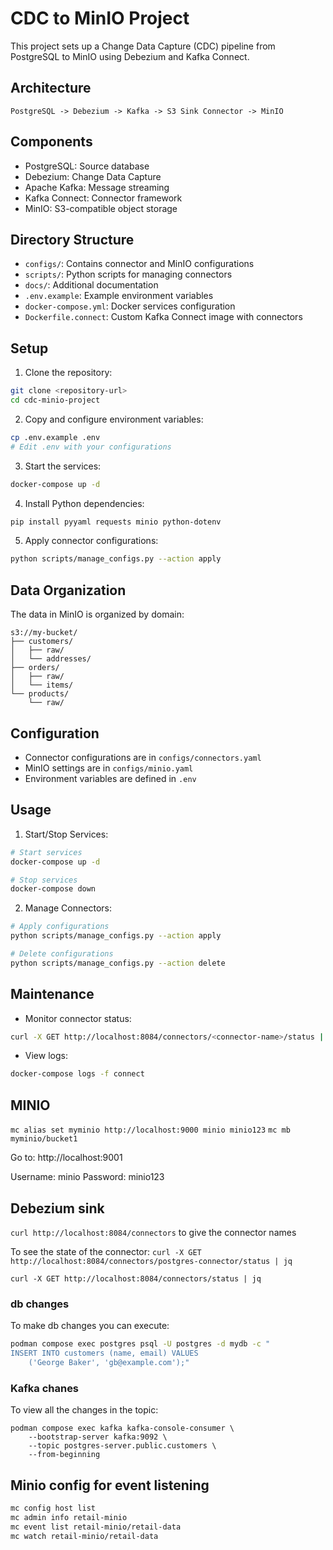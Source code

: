 # CDC to MinIO Project

This project sets up a Change Data Capture (CDC) pipeline from PostgreSQL to MinIO using Debezium and Kafka Connect.

## Architecture

```
PostgreSQL -> Debezium -> Kafka -> S3 Sink Connector -> MinIO
```

## Components

- PostgreSQL: Source database
- Debezium: Change Data Capture
- Apache Kafka: Message streaming
- Kafka Connect: Connector framework
- MinIO: S3-compatible object storage

## Directory Structure

- `configs/`: Contains connector and MinIO configurations
- `scripts/`: Python scripts for managing connectors
- `docs/`: Additional documentation
- `.env.example`: Example environment variables
- `docker-compose.yml`: Docker services configuration
- `Dockerfile.connect`: Custom Kafka Connect image with connectors

## Setup

1. Clone the repository:

```bash
git clone <repository-url>
cd cdc-minio-project
```

2. Copy and configure environment variables:

```bash
cp .env.example .env
# Edit .env with your configurations
```

3. Start the services:

```bash
docker-compose up -d
```

4. Install Python dependencies:

```bash
pip install pyyaml requests minio python-dotenv
```

5. Apply connector configurations:

```bash
python scripts/manage_configs.py --action apply
```

## Data Organization

The data in MinIO is organized by domain:

```
s3://my-bucket/
├── customers/
│   ├── raw/
│   └── addresses/
├── orders/
│   ├── raw/
│   └── items/
└── products/
    └── raw/
```

## Configuration

- Connector configurations are in `configs/connectors.yaml`
- MinIO settings are in `configs/minio.yaml`
- Environment variables are defined in `.env`

## Usage

1. Start/Stop Services:

```bash
# Start services
docker-compose up -d

# Stop services
docker-compose down
```

2. Manage Connectors:

```bash
# Apply configurations
python scripts/manage_configs.py --action apply

# Delete configurations
python scripts/manage_configs.py --action delete
```

## Maintenance

- Monitor connector status:

```bash
curl -X GET http://localhost:8084/connectors/<connector-name>/status | jq
```

- View logs:

```bash
docker-compose logs -f connect
```

## MINIO

`mc alias set myminio http://localhost:9000 minio minio123`
`mc mb myminio/bucket1`

Go to: http://localhost:9001

Username: minio
Password: minio123

## Debezium sink

`curl http://localhost:8084/connectors` to give the connector names

To see the state of the connector:
`curl -X GET http://localhost:8084/connectors/postgres-connector/status | jq`

`curl -X GET http://localhost:8084/connectors/status | jq`

### db changes

To make db changes you can execute:

```bash
podman compose exec postgres psql -U postgres -d mydb -c "
INSERT INTO customers (name, email) VALUES
    ('George Baker', 'gb@example.com');"
```

### Kafka chanes

To view all the changes in the topic:

```
podman compose exec kafka kafka-console-consumer \
    --bootstrap-server kafka:9092 \
    --topic postgres-server.public.customers \
    --from-beginning
```

## Minio config for event listening

```bash
mc config host list
mc admin info retail-minio
mc event list retail-minio/retail-data
mc watch retail-minio/retail-data
```
